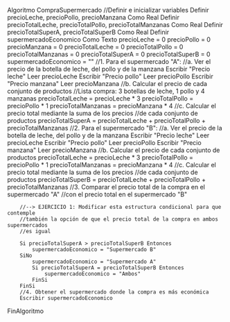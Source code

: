 Algoritmo CompraSupermercado
	//Definir e inicializar variables
		Definir precioLeche, precioPollo, precioManzana Como Real
		Definir precioTotalLeche, precioTotalPollo, precioTotalManzanas Como Real
		Definir precioTotalSuperA, precioTotalSuperB Como Real
		Definir supermercadoEconomico Como Texto
		precioLeche = 0
		precioPollo = 0
		precioManzana = 0
		precioTotalLeche = 0
		precioTotalPollo = 0
		precioTotalManzanas = 0
		precioTotalSuperA = 0
		precioTotalSuperB = 0
		supermercadoEconomico = ""
		//1. Para el supermercado "A":
		//a. Ver el precio de la botella de leche, del pollo y de la manzana
		Escribir "Precio leche"
		Leer precioLeche
		Escribir "Precio pollo"
		Leer precioPollo
		Escribir "Precio manzana"
		Leer precioManzana
		//b. Calcular el precio de cada conjunto de productos
		//Lista compra: 3 botellas de leche, 1 pollo y 4 manzanas
		precioTotalLeche = precioLeche * 3
		precioTotalPollo = precioPollo * 1
		precioTotalManzanas = precioManzana * 4
		//c. Calcular el precio total mediante la suma de los precios
		//de cada conjunto de productos
		precioTotalSuperA = precioTotalLeche + precioTotalPollo + precioTotalManzanas
		//2. Para el supermercado "B":
		//a. Ver el precio de la botella de leche, del pollo y de la manzana
		Escribir "Precio leche"
		Leer precioLeche
		Escribir "Precio pollo"
		Leer precioPollo
		Escribir "Precio manzana"
		Leer precioManzana
		//b. Calcular el precio de cada conjunto de productos
		precioTotalLeche = precioLeche * 3
		precioTotalPollo = precioPollo * 1
		precioTotalManzanas = precioManzana * 4
		//c. Calcular el precio total mediante la suma de los precios
		//de cada conjunto de productos
		precioTotalSuperB = precioTotalLeche + precioTotalPollo + precioTotalManzanas
		//3. Comparar el precio total de la compra en el supermercado "A"
		//con el precio total en el supermercado "B"
		
		//--> EJERCICIO 1: Modificar esta estructura condicional para que contemple
		//también la opción de que el precio total de la compra en ambos supermercados
		//es igual
		
		Si precioTotalSuperA > precioTotalSuperB Entonces
			supermercadoEconomico = "Supermercado B"
		SiNo
			supermercadoEconomico = "Supermercado A"
			Si precioTotalSuperA = precioTotalSuperB Entonces
				supermercadoEconomico = "Ambos"
			FinSi
		FinSi
		//4. Obtener el supermercado donde la compra es más económica
		Escribir supermercadoEconomico
FinAlgoritmo

